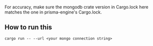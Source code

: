 For accuracy, make sure the mongodb crate version in Cargo.lock here matches the one in prisma-engine's Cargo.lock.

## How to run this

```
cargo run -- --url <your mongo connection string>
```
